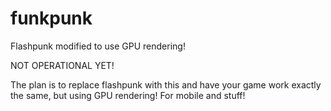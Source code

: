 # funkpunk
Flashpunk modified to use GPU rendering! 

NOT OPERATIONAL YET!

The plan is to replace flashpunk with this and have your game work exactly the same, but using GPU rendering! For mobile and stuff!

